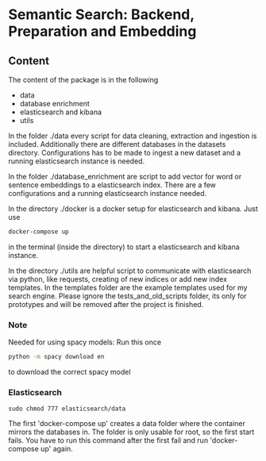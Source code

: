 # Semantic Search: Backend, Preparation and Embedding
## Content
The content of the package is in the following
* data
* database enrichment
* elasticsearch and kibana
* utils

In the folder ./data every script for data cleaning, extraction and ingestion is included. Additionally there are different 
databases in the datasets directory. Configurations has to be made to ingest a new dataset and a running elasticsearch instance 
is needed.

In the folder ./database_enrichment are script to add vector for word or sentence embeddings to a elasticsearch index. 
There are a few configurations and a running elasticsearch instance needed.

In the directory ./docker is a docker setup for elasticsearch and kibana. Just use 
```bash
docker-compose up
```
in the terminal (inside the directory) to start a elasticsearch and kibana instance.

In the directory ./utils are helpful script to communicate with elasticsearch via python, like requests, creating of 
new indices or add new index templates. In the templates folder are the example templates used for my search engine.
Please ignore the tests_and_old_scripts folder, its only for prototypes and will be removed after the project is finished.

### Note
Needed for using spacy models:
Run this once
``` bash 
python -m spacy download en
```
to download the correct spacy model

### Elasticsearch
``` 
sudo chmod 777 elasticsearch/data
```
The first 'docker-compose up' creates a data folder where the container mirrors the databases in.
The folder is only usable for root, so the first start fails. You have to run this command after the first fail 
and run 'docker-compose up' again. 
